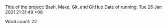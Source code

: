 Title of the project: Bash, Make, Git, and GitHub
Date of running: Tue 26 Jan 2021 21:31:49 +08

Word count: 22
